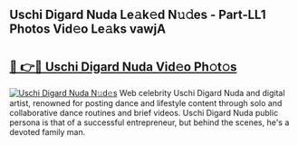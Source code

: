 ## Uschi Digard Nuda Le𝚊k𝚎d N𝚞𝚍es - Part-LL1 Photos Vid𝚎o Le𝚊ks vawjA

# <h2><a href="http://fbfrl9.evod.top/?m=Uschi+Digard+Nuda">🔗 👉🔴 Uschi Digard Nuda Vid𝚎o Ph𝚘t𝚘s</a></h2>

[![Uschi Digard Nuda N𝚞d𝚎s](https://i.imgur.com/8V9OHl7.gif)](http://fbfrl9.evod.top/?m=Uschi+Digard+Nuda)
Web celebrity Uschi Digard Nuda and digital artist, renowned for posting dance and lifestyle content through solo and collaborative dance routines and brief videos. Uschi Digard Nuda public persona is that of a successful entrepreneur, but behind the scenes, he's a devoted family man. 
